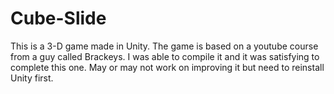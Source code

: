 # Cube-Slide
This is a 3-D game made in Unity. The game is based on a youtube course from a guy called Brackeys. I was able to compile it and it was satisfying to complete this one. May or may not work on improving it but need to reinstall Unity first.
